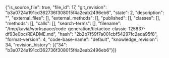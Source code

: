 {"is_source_file": true, "file_id": 17, "git_revision": "b3a0724a191cd362736f308015f4a2eab2496eb6", "state": 2, "description": "", "external_files": [], "external_methods": [], "published": [], "classes": [], "methods": [], "calls": [], "search-terms": [], "filename": "/tmp/kavia/workspace/code-generation/tictactoe-classic-125837-df93e0bc/README.md", "hash": "2b2b7f59f7a001cbf54297fc2ada95f8", "format-version": 4, "code-base-name": "default", "knowledge_revision": 34, "revision_history": [{"34": "b3a0724a191cd362736f308015f4a2eab2496eb6"}]}